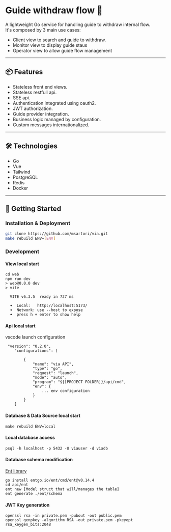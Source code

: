 # Guide withdraw flow 🚀

A lightweight Go service for handling guide to withdraw internal flow.  
It's composed by 3 main use cases:
- Client view to search and guide to withdraw.
- Monitor view to display guide staus
- Operator view to allow guide flow management

---

## 📦 Features

- Stateless front end views.
- Stateless restfull api.
- SSE api.
- Authentication integrated using oauth2.
- JWT authorization.
- Guide provider integration.
- Business logic managed by configuration.
- Custom messages internationalized.

---

## 🛠️ Technologies

- Go
- Vue
- Tailwind
- PostgreSQL
- Redis
- Docker

---

## 🚀 Getting Started

### Installation & Deployment

```bash
git clone https://github.com/msartori/via.git
make rebuild ENV=[ENV]
```

### Development

#### View local start

```
cd web
npm run dev
> web@0.0.0 dev
> vite

  VITE v6.3.5  ready in 727 ms

  ➜  Local:   http://localhost:5173/
  ➜  Network: use --host to expose
  ➜  press h + enter to show help
```
#### Api local start

vscode launch configuration
```
 "version": "0.2.0",
    "configurations": [

        {
            "name": "via API",
            "type": "go",
            "request": "launch",
            "mode": "auto",
            "program": "${[PROJECT FOLDER]}/api/cmd",
            "env": {
				... env configuration
			}
		}
	]			
```

#### Database & Data Source local start
```
make rebuild ENV=local
```

#### Local database access
```
psql -h localhost -p 5432 -U viauser -d viadb
```

#### Database schema modification
[Ent library](https://github.com/ent/ent)
```
go install entgo.io/ent/cmd/ent@v0.14.4
cd api/ent
ent new [Model struct that will/manages the table]
ent generate ./ent/schema
```

#### JWT Key generation
```
openssl rsa -in private.pem -pubout -out public.pem    
openssl genpkey -algorithm RSA -out private.pem -pkeyopt rsa_keygen_bits:2048
```



